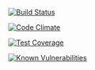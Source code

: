 [![Build Status](https://travis-ci.org/felipe-scherer/uniritter-node-2016.svg?branch=master)](https://travis-ci.org/felipe-scherer/uniritter-node-2016)

[![Code Climate](https://codeclimate.com/github/felipe-scherer/uniritter-node-2016/badges/gpa.svg)](https://codeclimate.com/github/felipe-scherer/uniritter-node-2016)

[![Test Coverage](https://codeclimate.com/github/felipe-scherer/uniritter-node-2016/badges/coverage.svg)](https://codeclimate.com/github/felipe-scherer/uniritter-node-2016/coverage)

[![Known Vulnerabilities](https://snyk.io/test/npm/name/badge.svg)](https://snyk.io/test/npm/name)